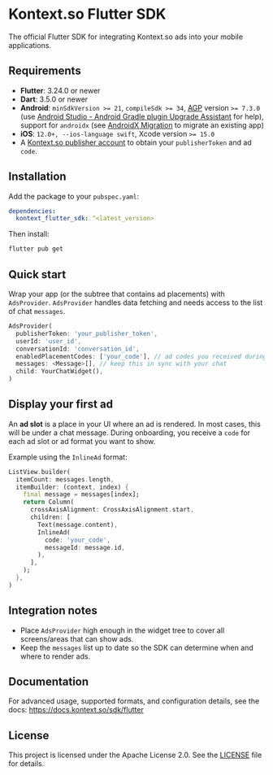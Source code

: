 # Kontext.so Flutter SDK

The official Flutter SDK for integrating Kontext.so ads into your mobile applications.

## Requirements

- **Flutter**: 3.24.0 or newer
- **Dart**: 3.5.0 or newer
- **Android**: `minSdkVersion >= 21`, `compileSdk >= 34`, [AGP](https://developer.android.com/build/releases/gradle-plugin) version `>= 7.3.0` (use [Android Studio - Android Gradle plugin Upgrade Assistant](https://developer.android.com/build/agp-upgrade-assistant) for help), support for `androidx` (see [AndroidX Migration](https://flutter.dev/docs/development/androidx-migration) to migrate an existing app)
- **iOS**: `12.0+, --ios-language swift`, Xcode version `>= 15.0`
- A [Kontext.so publisher account](https://docs.kontext.so/publishers#getting-started-is-easy) to obtain your `publisherToken` and ad `code`.

## Installation

Add the package to your `pubspec.yaml`:

~~~yaml
dependencies:
  kontext_flutter_sdk: ^<latest_version>
~~~

Then install:

~~~bash
flutter pub get
~~~

## Quick start

Wrap your app (or the subtree that contains ad placements) with `AdsProvider`.
`AdsProvider` handles data fetching and needs access to the list of chat `messages`.

~~~dart
AdsProvider(
  publisherToken: 'your_publisher_token',
  userId: 'user_id',
  conversationId: 'conversation_id',
  enabledPlacementCodes: ['your_code'], // ad codes you received during onboarding
  messages: <Message>[], // keep this in sync with your chat
  child: YourChatWidget(),
)
~~~

## Display your first ad

An **ad slot** is a place in your UI where an ad is rendered.
In most cases, this will be under a chat message.
During onboarding, you receive a `code` for each ad slot or ad format you want to show.

Example using the `InlineAd` format:

~~~dart
ListView.builder(
  itemCount: messages.length,
  itemBuilder: (context, index) {
    final message = messages[index];
    return Column(
      crossAxisAlignment: CrossAxisAlignment.start,
      children: [
        Text(message.content),
        InlineAd(
          code: 'your_code',
          messageId: message.id,
        ),
      ],
    );
  },
)
~~~

## Integration notes

- Place `AdsProvider` high enough in the widget tree to cover all screens/areas that can show ads.
- Keep the `messages` list up to date so the SDK can determine when and where to render ads.

## Documentation

For advanced usage, supported formats, and configuration details, see the docs:
https://docs.kontext.so/sdk/flutter

## License
This project is licensed under the Apache License 2.0. See the [LICENSE](LICENSE) file for details.
